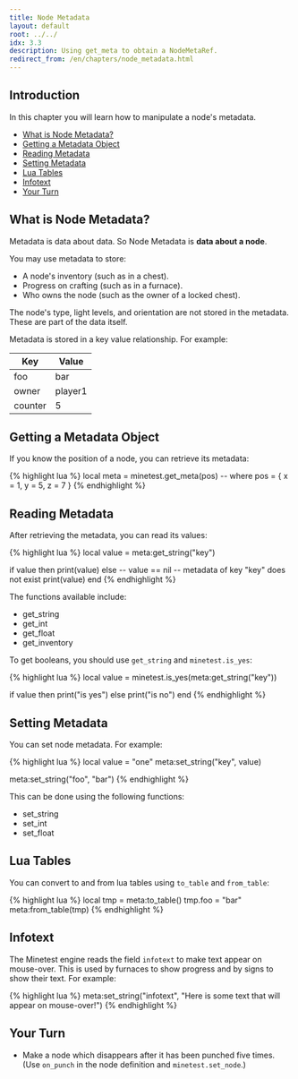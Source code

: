 ```yaml
---
title: Node Metadata
layout: default
root: ../../
idx: 3.3
description: Using get_meta to obtain a NodeMetaRef.
redirect_from: /en/chapters/node_metadata.html
---
```


## Introduction

In this chapter you will learn how to manipulate a node's metadata.

* [What is Node Metadata?](#what-is-node-medadata)
* [Getting a Metadata Object](#getting-a-metadata-object)
* [Reading Metadata](#reading-metadata)
* [Setting Metadata](#setting-metadata)
* [Lua Tables](#lua-tables)
* [Infotext](#infotext)
* [Your Turn](#your-turn)

## What is Node Metadata?

Metadata is data about data. So Node Metadata is **data about a node**.

You may use metadata to store:

* A node's inventory (such as in a chest).
* Progress on crafting (such as in a furnace).
* Who owns the node (such as the owner of a locked chest).

The node's type, light levels, and orientation are not stored in the metadata.
These are part of the data itself.

Metadata is stored in a key value relationship. For example:

| Key     | Value   |
|---------|---------|
| foo     | bar     |
| owner   | player1 |
| counter | 5       |

## Getting a Metadata Object

If you know the position of a node, you can retrieve its metadata:

{% highlight lua %}
local meta = minetest.get_meta(pos)
-- where pos = { x = 1, y = 5, z = 7 }
{% endhighlight %}

## Reading Metadata

After retrieving the metadata, you can read its values:

{% highlight lua %}
local value = meta:get_string("key")

if value then
    print(value)
else
    -- value == nil
    -- metadata of key "key" does not exist
    print(value)
end
{% endhighlight %}

The functions available include:

* get_string
* get_int
* get_float
* get_inventory

To get booleans, you should use `get_string` and `minetest.is_yes`:

{% highlight lua %}
local value = minetest.is_yes(meta:get_string("key"))

if value then
    print("is yes")
else
    print("is no")
end
{% endhighlight %}

## Setting Metadata

You can set node metadata. For example:

{% highlight lua %}
local value = "one"
meta:set_string("key", value)

meta:set_string("foo", "bar")
{% endhighlight %}

This can be done using the following functions:

* set_string
* set_int
* set_float

## Lua Tables

You can convert to and from lua tables using `to_table` and `from_table`:

{% highlight lua %}
local tmp = meta:to_table()
tmp.foo = "bar"
meta:from_table(tmp)
{% endhighlight %}

## Infotext

The Minetest engine reads the field `infotext` to make text
appear on mouse-over. This is used by furnaces to show progress and by signs
to show their text. For example:

{% highlight lua %}
meta:set_string("infotext", "Here is some text that will appear on mouse-over!")
{% endhighlight %}

## Your Turn

* Make a node which disappears after it has been punched five times.
(Use `on_punch` in the node definition and `minetest.set_node`.)
